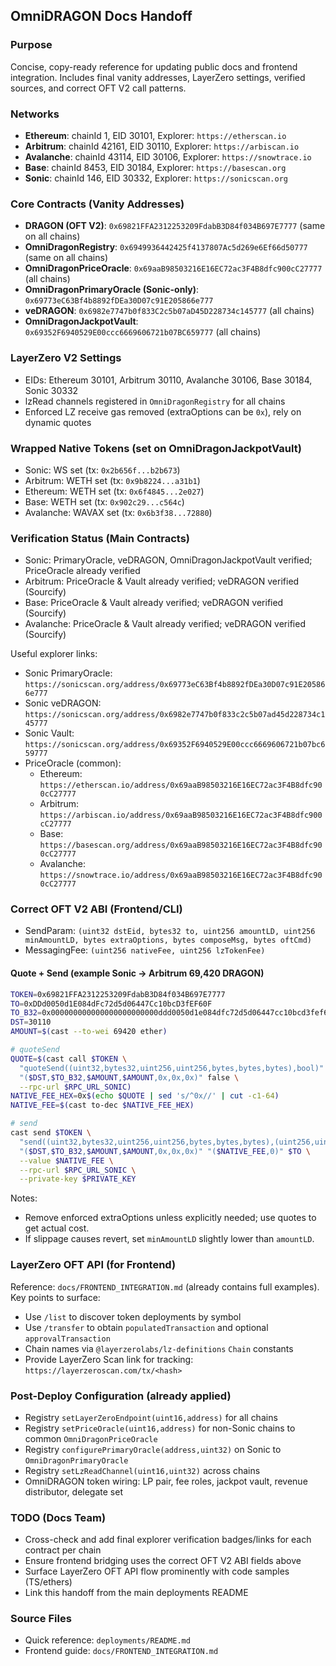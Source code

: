## OmniDRAGON Docs Handoff

### Purpose
Concise, copy-ready reference for updating public docs and frontend integration. Includes final vanity addresses, LayerZero settings, verified sources, and correct OFT V2 call patterns.

### Networks
- **Ethereum**: chainId 1, EID 30101, Explorer: `https://etherscan.io`
- **Arbitrum**: chainId 42161, EID 30110, Explorer: `https://arbiscan.io`
- **Avalanche**: chainId 43114, EID 30106, Explorer: `https://snowtrace.io`
- **Base**: chainId 8453, EID 30184, Explorer: `https://basescan.org`
- **Sonic**: chainId 146, EID 30332, Explorer: `https://sonicscan.org`

### Core Contracts (Vanity Addresses)
- **DRAGON (OFT V2)**: `0x69821FFA2312253209FdabB3D84f034B697E7777` (same on all chains)
- **OmniDragonRegistry**: `0x6949936442425f4137807Ac5d269e6Ef66d50777` (same on all chains)
- **OmniDragonPriceOracle**: `0x69aaB98503216E16EC72ac3F4B8dfc900cC27777` (all chains)
- **OmniDragonPrimaryOracle (Sonic-only)**: `0x69773eC63Bf4b8892fDEa30D07c91E205866e777`
- **veDRAGON**: `0x6982e7747b0f833C2c5b07aD45D228734c145777` (all chains)
- **OmniDragonJackpotVault**: `0x69352F6940529E00ccc6669606721b07BC659777` (all chains)

### LayerZero V2 Settings
- EIDs: Ethereum 30101, Arbitrum 30110, Avalanche 30106, Base 30184, Sonic 30332
- lzRead channels registered in `OmniDragonRegistry` for all chains
- Enforced LZ receive gas removed (extraOptions can be `0x`), rely on dynamic quotes

### Wrapped Native Tokens (set on OmniDragonJackpotVault)
- Sonic: WS set (tx: `0x2b656f...b2b673`)
- Arbitrum: WETH set (tx: `0x9b8224...a31b1`)
- Ethereum: WETH set (tx: `0x6f4845...2e027`)
- Base: WETH set (tx: `0x902c29...c564c`)
- Avalanche: WAVAX set (tx: `0x6b3f38...72880`)

### Verification Status (Main Contracts)
- Sonic: PrimaryOracle, veDRAGON, OmniDragonJackpotVault verified; PriceOracle already verified
- Arbitrum: PriceOracle & Vault already verified; veDRAGON verified (Sourcify)
- Base: PriceOracle & Vault already verified; veDRAGON verified (Sourcify)
- Avalanche: PriceOracle & Vault already verified; veDRAGON verified (Sourcify)

Useful explorer links:
- Sonic PrimaryOracle: `https://sonicscan.org/address/0x69773eC63Bf4b8892fDEa30D07c91E205866e777`
- Sonic veDRAGON: `https://sonicscan.org/address/0x6982e7747b0f833c2c5b07ad45d228734c145777`
- Sonic Vault: `https://sonicscan.org/address/0x69352F6940529E00ccc6669606721b07bc659777`
- PriceOracle (common):
  - Ethereum: `https://etherscan.io/address/0x69aaB98503216E16EC72ac3F4B8dfc900cC27777`
  - Arbitrum: `https://arbiscan.io/address/0x69aaB98503216E16EC72ac3F4B8dfc900cC27777`
  - Base: `https://basescan.org/address/0x69aaB98503216E16EC72ac3F4B8dfc900cC27777`
  - Avalanche: `https://snowtrace.io/address/0x69aaB98503216E16EC72ac3F4B8dfc900cC27777`

### Correct OFT V2 ABI (Frontend/CLI)
- SendParam: `(uint32 dstEid, bytes32 to, uint256 amountLD, uint256 minAmountLD, bytes extraOptions, bytes composeMsg, bytes oftCmd)`
- MessagingFee: `(uint256 nativeFee, uint256 lzTokenFee)`

#### Quote + Send (example Sonic → Arbitrum 69,420 DRAGON)
```bash
TOKEN=0x69821FFA2312253209FdabB3D84f034B697E7777
TO=0xDDd0050d1E084dFc72d5d06447Cc10bcD3fEF60F
TO_B32=0x000000000000000000000000ddd0050d1e084dfc72d5d06447cc10bcd3fef60f
DST=30110
AMOUNT=$(cast --to-wei 69420 ether)

# quoteSend
QUOTE=$(cast call $TOKEN \
  "quoteSend((uint32,bytes32,uint256,uint256,bytes,bytes,bytes),bool)" \
  "($DST,$TO_B32,$AMOUNT,$AMOUNT,0x,0x,0x)" false \
  --rpc-url $RPC_URL_SONIC)
NATIVE_FEE_HEX=0x$(echo $QUOTE | sed 's/^0x//' | cut -c1-64)
NATIVE_FEE=$(cast to-dec $NATIVE_FEE_HEX)

# send
cast send $TOKEN \
  "send((uint32,bytes32,uint256,uint256,bytes,bytes,bytes),(uint256,uint256),address)" \
  "($DST,$TO_B32,$AMOUNT,$AMOUNT,0x,0x,0x)" "($NATIVE_FEE,0)" $TO \
  --value $NATIVE_FEE \
  --rpc-url $RPC_URL_SONIC \
  --private-key $PRIVATE_KEY
```

Notes:
- Remove enforced extraOptions unless explicitly needed; use quotes to get actual cost.
- If slippage causes revert, set `minAmountLD` slightly lower than `amountLD`.

### LayerZero OFT API (for Frontend)
Reference: `docs/FRONTEND_INTEGRATION.md` (already contains full examples). Key points to surface:
- Use `/list` to discover token deployments by symbol
- Use `/transfer` to obtain `populatedTransaction` and optional `approvalTransaction`
- Chain names via `@layerzerolabs/lz-definitions` `Chain` constants
- Provide LayerZero Scan link for tracking: `https://layerzeroscan.com/tx/<hash>`

### Post-Deploy Configuration (already applied)
- Registry `setLayerZeroEndpoint(uint16,address)` for all chains
- Registry `setPriceOracle(uint16,address)` for non-Sonic chains to common `OmniDragonPriceOracle`
- Registry `configurePrimaryOracle(address,uint32)` on Sonic to `OmniDragonPrimaryOracle`
- Registry `setLzReadChannel(uint16,uint32)` across chains
- OmniDRAGON token wiring: LP pair, fee roles, jackpot vault, revenue distributor, delegate set

### TODO (Docs Team)
- Cross-check and add final explorer verification badges/links for each contract per chain
- Ensure frontend bridging uses the correct OFT V2 ABI fields above
- Surface LayerZero OFT API flow prominently with code samples (TS/ethers)
- Link this handoff from the main deployments README

### Source Files
- Quick reference: `deployments/README.md`
- Frontend guide: `docs/FRONTEND_INTEGRATION.md`


